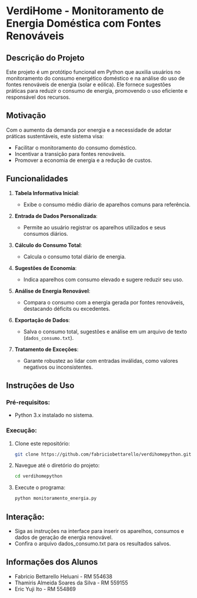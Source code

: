 # VerdiHome - Monitoramento de Energia Doméstica com Fontes Renováveis

## Descrição do Projeto
Este projeto é um protótipo funcional em Python que auxilia usuários no monitoramento do consumo energético doméstico e na análise do uso de fontes renováveis de energia (solar e eólica). Ele fornece sugestões práticas para reduzir o consumo de energia, promovendo o uso eficiente e responsável dos recursos.

## Motivação
Com o aumento da demanda por energia e a necessidade de adotar práticas sustentáveis, este sistema visa:
- Facilitar o monitoramento do consumo doméstico.
- Incentivar a transição para fontes renováveis.
- Promover a economia de energia e a redução de custos.

## Funcionalidades
1. **Tabela Informativa Inicial**:
   - Exibe o consumo médio diário de aparelhos comuns para referência.

2. **Entrada de Dados Personalizada**:
   - Permite ao usuário registrar os aparelhos utilizados e seus consumos diários.

3. **Cálculo do Consumo Total**:
   - Calcula o consumo total diário de energia.

4. **Sugestões de Economia**:
   - Indica aparelhos com consumo elevado e sugere reduzir seu uso.

5. **Análise de Energia Renovável**:
   - Compara o consumo com a energia gerada por fontes renováveis, destacando déficits ou excedentes.

6. **Exportação de Dados**:
   - Salva o consumo total, sugestões e análise em um arquivo de texto (`dados_consumo.txt`).

7. **Tratamento de Exceções**:
   - Garante robustez ao lidar com entradas inválidas, como valores negativos ou inconsistentes.

## Instruções de Uso
### Pré-requisitos:
- Python 3.x instalado no sistema.

### Execução:
1. Clone este repositório:  
   ```bash
   git clone https://github.com/fabriciobettarello/verdihomepython.git
    ```
2. Navegue até o diretório do projeto:
   ```bash
   cd verdihomepython
    ```
3. Execute o programa:
   ```bash
   python monitoramento_energia.py
    ```

## Interação:
- Siga as instruções na interface para inserir os aparelhos, consumos e dados de geração de energia renovável.
- Confira o arquivo dados_consumo.txt para os resultados salvos.

## Informações dos Alunos
- Fabricio Bettarello Heluani - RM 554638
- Thamiris Almeida Soares da Silva - RM 559155
- Eric Yuji Ito - RM 554869
